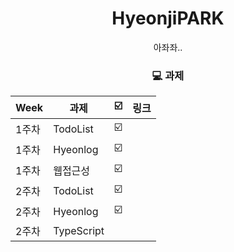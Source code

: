 <div align=center>

# HyeonjiPARK

<p>아좌좌..</p>

### 💻 과제

| Week  | 과제       | ☑️  | 링크 |
| ----- | ---------- | --- | ---- |
| 1주차 | TodoList   | ☑️  |      |
| 1주차 | Hyeonlog   | ☑️  |      |
| 1주차 | 웹접근성   | ☑️  |      |
| 2주차 | TodoList   | ☑️  |      |
| 2주차 | Hyeonlog   | ☑️  |      |
| 2주차 | TypeScript |     |      |

</div>
